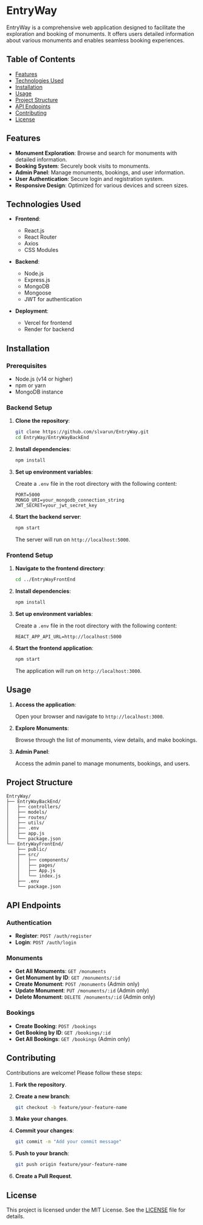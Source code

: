 
# EntryWay

EntryWay is a comprehensive web application designed to facilitate the exploration and booking of monuments. It offers users detailed information about various monuments and enables seamless booking experiences.

## Table of Contents

- [Features](#features)
- [Technologies Used](#technologies-used)
- [Installation](#installation)
- [Usage](#usage)
- [Project Structure](#project-structure)
- [API Endpoints](#api-endpoints)
- [Contributing](#contributing)
- [License](#license)

## Features

- **Monument Exploration**: Browse and search for monuments with detailed information.
- **Booking System**: Securely book visits to monuments.
- **Admin Panel**: Manage monuments, bookings, and user information.
- **User Authentication**: Secure login and registration system.
- **Responsive Design**: Optimized for various devices and screen sizes.

## Technologies Used

- **Frontend**:
  - React.js
  - React Router
  - Axios
  - CSS Modules

- **Backend**:
  - Node.js
  - Express.js
  - MongoDB
  - Mongoose
  - JWT for authentication

- **Deployment**:
  - Vercel for frontend
  - Render for backend

## Installation

### Prerequisites

- Node.js (v14 or higher)
- npm or yarn
- MongoDB instance

### Backend Setup

1. **Clone the repository**:

   ```bash
   git clone https://github.com/slvarun/EntryWay.git
   cd EntryWay/EntryWayBackEnd
   ```

2. **Install dependencies**:

   ```bash
   npm install
   ```

3. **Set up environment variables**:

   Create a `.env` file in the root directory with the following content:

   ```env
   PORT=5000
   MONGO_URI=your_mongodb_connection_string
   JWT_SECRET=your_jwt_secret_key
   ```

4. **Start the backend server**:

   ```bash
   npm start
   ```

   The server will run on `http://localhost:5000`.

### Frontend Setup

1. **Navigate to the frontend directory**:

   ```bash
   cd ../EntryWayFrontEnd
   ```

2. **Install dependencies**:

   ```bash
   npm install
   ```

3. **Set up environment variables**:

   Create a `.env` file in the root directory with the following content:

   ```env
   REACT_APP_API_URL=http://localhost:5000
   ```

4. **Start the frontend application**:

   ```bash
   npm start
   ```

   The application will run on `http://localhost:3000`.

## Usage

1. **Access the application**:

   Open your browser and navigate to `http://localhost:3000`.

2. **Explore Monuments**:

   Browse through the list of monuments, view details, and make bookings.

3. **Admin Panel**:

   Access the admin panel to manage monuments, bookings, and users.

## Project Structure

```
EntryWay/
├── EntryWayBackEnd/
│   ├── controllers/
│   ├── models/
│   ├── routes/
│   ├── utils/
│   ├── .env
│   ├── app.js
│   └── package.json
└── EntryWayFrontEnd/
    ├── public/
    ├── src/
    │   ├── components/
    │   ├── pages/
    │   ├── App.js
    │   └── index.js
    ├── .env
    └── package.json
```

## API Endpoints

### Authentication

- **Register**: `POST /auth/register`
- **Login**: `POST /auth/login`

### Monuments

- **Get All Monuments**: `GET /monuments`
- **Get Monument by ID**: `GET /monuments/:id`
- **Create Monument**: `POST /monuments` (Admin only)
- **Update Monument**: `PUT /monuments/:id` (Admin only)
- **Delete Monument**: `DELETE /monuments/:id` (Admin only)

### Bookings

- **Create Booking**: `POST /bookings`
- **Get Booking by ID**: `GET /bookings/:id`
- **Get All Bookings**: `GET /bookings` (Admin only)

## Contributing

Contributions are welcome! Please follow these steps:

1. **Fork the repository**.
2. **Create a new branch**:

   ```bash
   git checkout -b feature/your-feature-name
   ```

3. **Make your changes**.
4. **Commit your changes**:

   ```bash
   git commit -m "Add your commit message"
   ```

5. **Push to your branch**:

   ```bash
   git push origin feature/your-feature-name
   ```

6. **Create a Pull Request**.

## License

This project is licensed under the MIT License. See the [LICENSE](LICENSE) file for details. 
